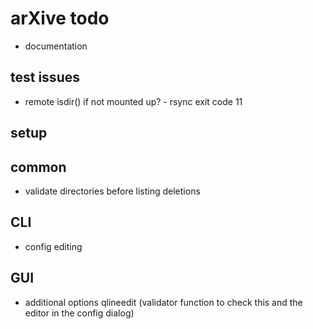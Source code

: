# arXive todo

- documentation

## test issues

- remote isdir() if not mounted up? - rsync exit code 11

## setup

## common

- validate directories before listing deletions

## CLI

- config editing

## GUI

- additional options qlineedit (validator function to check this and the editor in the config dialog)
